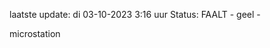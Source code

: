 laatste update: 
di 03-10-2023  3:16   uur 
Status: FAALT - geel - 
<div class="service Y">microstation</div>